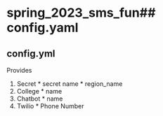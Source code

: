 # spring_2023_sms_fun## config.yaml

## config.yml

Provides
1. Secret
        * secret name
        * region_name
2. College
        * name
3. Chatbot
        * name
4. Twilio
        * Phone Number

